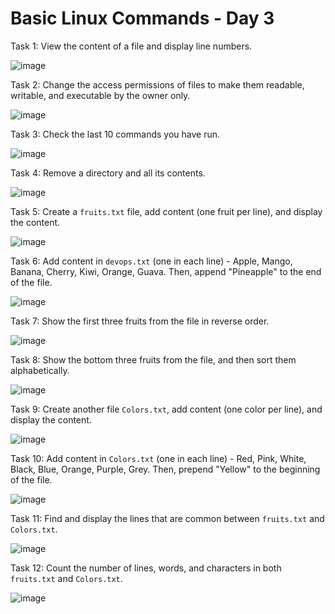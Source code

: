 # Basic Linux Commands - Day 3

Task 1: View the content of a file and display line numbers.

![image](https://github.com/sdadu2206/90DaysOfDevOps/blob/master/2024/day03/image/task%201.png?raw=true)

Task 2: Change the access permissions of files to make them readable, writable, and executable by the owner only.

![image](https://github.com/sdadu2206/90DaysOfDevOps/blob/master/2024/day03/image/task%202.png?raw=true)

Task 3: Check the last 10 commands you have run.

![image](https://github.com/sdadu2206/90DaysOfDevOps/blob/master/2024/day03/image/task%203.png?raw=true)

Task 4: Remove a directory and all its contents.

![image](https://github.com/sdadu2206/90DaysOfDevOps/blob/master/2024/day03/image/task%204.png?raw=true)

Task 5: Create a `fruits.txt` file, add content (one fruit per line), and display the content.

![image](https://github.com/sdadu2206/90DaysOfDevOps/blob/master/2024/day03/image/task%205.png?raw=true)

Task 6: Add content in `devops.txt` (one in each line) - Apple, Mango, Banana, Cherry, Kiwi, Orange, Guava. Then, append "Pineapple" to the end of the file.

![image](https://github.com/sdadu2206/90DaysOfDevOps/blob/master/2024/day03/image/task%206.png?raw=true)

Task 7: Show the first three fruits from the file in reverse order.

![image](https://github.com/sdadu2206/90DaysOfDevOps/blob/master/2024/day03/image/task%207.png?raw=true)

Task 8: Show the bottom three fruits from the file, and then sort them alphabetically.

![image](https://github.com/sdadu2206/90DaysOfDevOps/blob/master/2024/day03/image/task%208.png?raw=true)

Task 9: Create another file `Colors.txt`, add content (one color per line), and display the content.

![image](https://github.com/sdadu2206/90DaysOfDevOps/blob/master/2024/day03/image/task%209.png?raw=true)

Task 10: Add content in `Colors.txt` (one in each line) - Red, Pink, White, Black, Blue, Orange, Purple, Grey. Then, prepend "Yellow" to the beginning of the file.

![image](https://github.com/sdadu2206/90DaysOfDevOps/blob/master/2024/day03/image/task%2010.png?raw=true)

Task 11: Find and display the lines that are common between `fruits.txt` and `Colors.txt`.

![image](https://github.com/sdadu2206/90DaysOfDevOps/blob/master/2024/day03/image/task%2011.png?raw=true)

Task 12: Count the number of lines, words, and characters in both `fruits.txt` and `Colors.txt`.

![image](https://github.com/sdadu2206/90DaysOfDevOps/blob/master/2024/day03/image/task%2012.png?raw=true)

